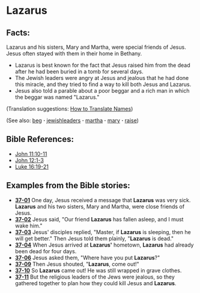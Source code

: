 # Lazarus #

## Facts: ##

Lazarus and his sisters, Mary and Martha, were special friends of Jesus. Jesus often stayed with them in their home in Bethany.

* Lazarus is best known for the fact that Jesus raised him from the dead after he had been buried in a tomb for several days.
* The Jewish leaders were angry at Jesus and jealous that he had done this miracle, and they tried to find a way to kill both Jesus and Lazarus.
* Jesus also told a parable about a poor beggar and a rich man in which the beggar was named "Lazarus."

(Translation suggestions: [How to Translate Names](https://git.door43.org/Door43/en-ta-translate-vol1/src/master/content/translate_names.md))

(See also: [beg](../other/beg.md) **·** [jewishleaders](../other/jewishleaders.md) **·** [martha](../other/martha.md) **·** [mary](../other/mary.md) **·** [raise](../kt/raise.md))

## Bible References: ##

* [John 11:10-11](https://door43.org/en/bible/notes/jhn/11/10)
* [John 12:1-3](https://door43.org/en/bible/notes/jhn/12/01)
* [Luke 16:19-21](https://door43.org/en/bible/notes/luk/16/19)

## Examples from the Bible stories: ##

* __[37-01](https://door43.org/en/obs/notes/frames/37-01)__ One day, Jesus received a message that __Lazarus__  was very sick. __Lazarus__  and his two sisters, Mary and Martha, were close friends of Jesus.
* __[37-02](https://door43.org/en/obs/notes/frames/37-02)__ Jesus said, "Our friend __Lazarus__  has fallen asleep, and I must wake him."
* __[37-03](https://door43.org/en/obs/notes/frames/37-03)__ Jesus' disciples replied, "Master, if __Lazarus__  is sleeping, then he will get better." Then Jesus told them plainly, "__Lazarus__  is dead."
* __[37-04](https://door43.org/en/obs/notes/frames/37-04)__ When Jesus arrived at __Lazarus'__  hometown, __Lazarus__  had already been dead for four days.
* __[37-06](https://door43.org/en/obs/notes/frames/37-06)__ Jesus asked them, "Where have you put __Lazarus__?"
* __[37-09](https://door43.org/en/obs/notes/frames/37-09)__ Then Jesus shouted, "__Lazarus__, come out!"
* __[37-10](https://door43.org/en/obs/notes/frames/37-10)__ So __Lazarus__  came out! He was still wrapped in grave clothes.
* __[37-11](https://door43.org/en/obs/notes/frames/37-11)__ But the religious leaders of the Jews were jealous, so they gathered together to plan how they could kill Jesus and __Lazarus__.



